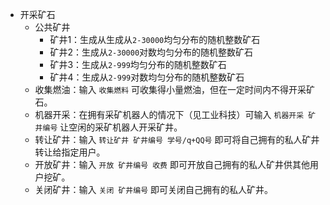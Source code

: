 - 开采矿石
    - 公共矿井
        - 矿井1：生成从生成从`2-30000`均匀分布的随机整数矿石
        - 矿井2：生成从`2-30000`对数均匀分布的随机整数矿石
        - 矿井3：生成从`2-999`均匀分布的随机整数矿石
        - 矿井4：生成从`2-999`对数均匀分布的随机整数矿石
    - 收集燃油：输入 `收集燃料` 可收集得小量燃油，但在一定时间内不得开采矿石。
    - 机器开采：在拥有采矿机器人的情况下（见工业科技）可输入 `机器开采 矿井编号` 让空闲的采矿机器人开采矿井。
    - 转让矿井：输入 `转让矿井 矿井编号 学号/q+QQ号` 即可将自己拥有的私人矿井转让给指定用户。
    - 开放矿井：输入 `开放 矿井编号 收费` 即可开放自己拥有的私人矿井供其他用户挖矿。
    - 关闭矿井：输入 `关闭 矿井编号` 即可关闭自己拥有的私人矿井。